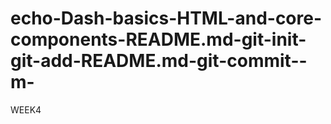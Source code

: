 # echo-Dash-basics-HTML-and-core-components-README.md-git-init-git-add-README.md-git-commit--m-
WEEK4
